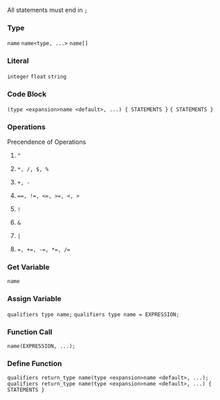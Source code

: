 All statements must end in `;`

### Type

`name`
`name<type, ...>`
`name[]`

### Literal

`integer`
`float`
`string`

### Code Block

`(type <expansion>name <default>, ...) { STATEMENTS }`
`{ STATEMENTS }`

### Operations

Precendence of Operations

1. `^`

2. `*, /, $, %`

3. `+, -`

4. `==, !=, <=, >=, <, >`

5. `!`

6. `&`

7. `|`

8. `=, +=, -=, *=, /=`

### Get Variable

`name`

### Assign Variable

`qualifiers type name;`
`qualifiers type name = EXPRESSION;`

### Function Call

`name(EXPRESSION, ...);`

### Define Function

`qualifiers return_type name(type <expansion>name <default>, ...);`
`qualifiers return_type name(type <expansion>name <default>, ...) { STATEMENTS }`
